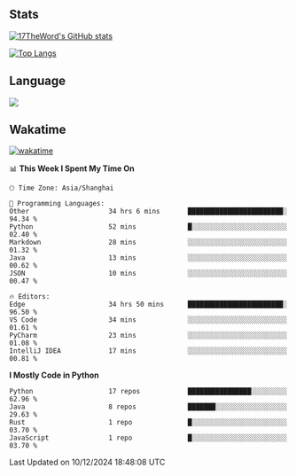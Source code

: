 ## Stats

[![17TheWord's GitHub stats](https://github-readme-stats.vercel.app/api?username=17TheWord&count_private=true&show_icons=true)](https://github.com/anuraghazra/github-readme-stats)

[![Top Langs](https://github-readme-stats.vercel.app/api/top-langs/?username=17TheWord&layout=compact&hide=html)](https://github.com/anuraghazra/github-readme-stats)

## Language

<img align="center" src="https://github-readme-stats-theword.vercel.app/api/wakatime?username=559772f0-9c03-4114-9e11-1b4b8b998e10&layout=compact&theme=dracula&hide_border=true">

## Wakatime

[![wakatime](https://wakatime.com/badge/user/559772f0-9c03-4114-9e11-1b4b8b998e10.svg)](https://wakatime.com/@559772f0-9c03-4114-9e11-1b4b8b998e10)

<!--START_SECTION:waka-->
📊 **This Week I Spent My Time On** 

```text
🕑︎ Time Zone: Asia/Shanghai

💬 Programming Languages: 
Other                    34 hrs 6 mins       ████████████████████████░   94.34 % 
Python                   52 mins             █░░░░░░░░░░░░░░░░░░░░░░░░   02.40 % 
Markdown                 28 mins             ░░░░░░░░░░░░░░░░░░░░░░░░░   01.32 % 
Java                     13 mins             ░░░░░░░░░░░░░░░░░░░░░░░░░   00.62 % 
JSON                     10 mins             ░░░░░░░░░░░░░░░░░░░░░░░░░   00.47 % 

🔥 Editors: 
Edge                     34 hrs 50 mins      ████████████████████████░   96.50 % 
VS Code                  34 mins             ░░░░░░░░░░░░░░░░░░░░░░░░░   01.61 % 
PyCharm                  23 mins             ░░░░░░░░░░░░░░░░░░░░░░░░░   01.08 % 
IntelliJ IDEA            17 mins             ░░░░░░░░░░░░░░░░░░░░░░░░░   00.81 % 
```

**I Mostly Code in Python** 

```text
Python                   17 repos            ████████████████░░░░░░░░░   62.96 % 
Java                     8 repos             ███████░░░░░░░░░░░░░░░░░░   29.63 % 
Rust                     1 repo              █░░░░░░░░░░░░░░░░░░░░░░░░   03.70 % 
JavaScript               1 repo              █░░░░░░░░░░░░░░░░░░░░░░░░   03.70 % 
```




 Last Updated on 10/12/2024 18:48:08 UTC
<!--END_SECTION:waka-->
